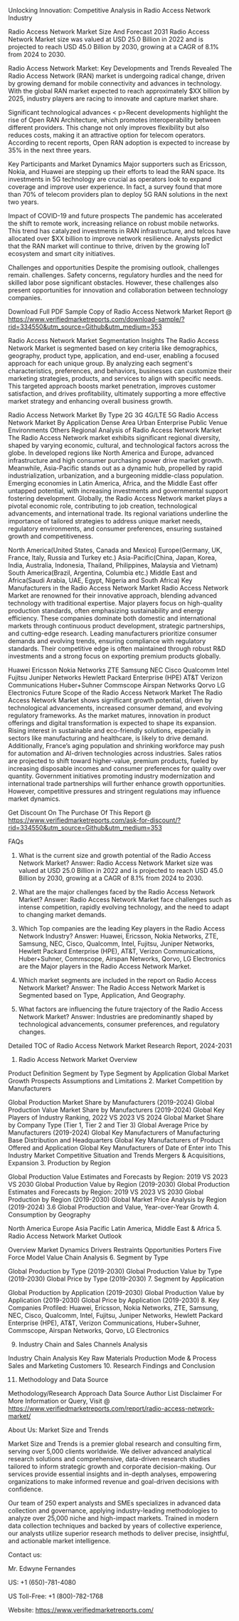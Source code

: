 Unlocking Innovation: Competitive Analysis in Radio Access Network Industry


Radio Access Network Market Size And Forecast 2031
Radio Access Network Market size was valued at USD 25.0 Billion in 2022 and is projected to reach USD 45.0 Billion by 2030, growing at a CAGR of 8.1% from 2024 to 2030.

Radio Access Network Market: Key Developments and Trends Revealed
The Radio Access Network (RAN) market is undergoing radical change, driven by growing demand for mobile connectivity and advances in technology. With the global RAN market expected to reach approximately $XX billion by 2025, industry players are racing to innovate and capture market share.

Significant technological advances
< p>Recent developments highlight the rise of Open RAN Architecture, which promotes interoperability between different providers. This change not only improves flexibility but also reduces costs, making it an attractive option for telecom operators. According to recent reports, Open RAN adoption is expected to increase by 35% in the next three years.

Key Participants and Market Dynamics
Major supporters such as Ericsson, Nokia, and Huawei are stepping up their efforts to lead the RAN space. Its investments in 5G technology are crucial as operators look to expand coverage and improve user experience. In fact, a survey found that more than 70% of telecom providers plan to deploy 5G RAN solutions in the next two years.

Impact of COVID-19 and future prospects
The pandemic has accelerated the shift to remote work, increasing reliance on robust mobile networks. This trend has catalyzed investments in RAN infrastructure, and telcos have allocated over $XX billion to improve network resilience. Analysts predict that the RAN market will continue to thrive, driven by the growing IoT ecosystem and smart city initiatives.

Challenges and opportunities
Despite the promising outlook, challenges remain. challenges. Safety concerns, regulatory hurdles and the need for skilled labor pose significant obstacles. However, these challenges also present opportunities for innovation and collaboration between technology companies.

Download Full PDF Sample Copy of Radio Access Network Market Report @ https://www.verifiedmarketreports.com/download-sample/?rid=334550&utm_source=Github&utm_medium=353

Radio Access Network Market Segmentation Insights
The Radio Access Network Market is segmented based on key criteria like demographics, geography, product type, application, and end-user, enabling a focused approach for each unique group. By analyzing each segment's characteristics, preferences, and behaviors, businesses can customize their marketing strategies, products, and services to align with specific needs. This targeted approach boosts market penetration, improves customer satisfaction, and drives profitability, ultimately supporting a more effective market strategy and enhancing overall business growth.

Radio Access Network Market By Type
2G
3G
4G/LTE
5G
Radio Access Network Market By Application
Dense Area Urban
Enterprise
Public Venue Environments
Others
Regional Analysis of Radio Access Network Market
The Radio Access Network market exhibits significant regional diversity, shaped by varying economic, cultural, and technological factors across the globe. In developed regions like North America and Europe, advanced infrastructure and high consumer purchasing power drive market growth. Meanwhile, Asia-Pacific stands out as a dynamic hub, propelled by rapid industrialization, urbanization, and a burgeoning middle-class population. Emerging economies in Latin America, Africa, and the Middle East offer untapped potential, with increasing investments and governmental support fostering development. Globally, the Radio Access Network market plays a pivotal economic role, contributing to job creation, technological advancements, and international trade. Its regional variations underline the importance of tailored strategies to address unique market needs, regulatory environments, and consumer preferences, ensuring sustained growth and competitiveness.

North America(United States, Canada and Mexico)
Europe(Germany, UK, France, Italy, Russia and Turkey etc.)
Asia-Pacific(China, Japan, Korea, India, Australia, Indonesia, Thailand, Philippines, Malaysia and Vietnam)
South America(Brazil, Argentina, Columbia etc.)
Middle East and Africa(Saudi Arabia, UAE, Egypt, Nigeria and South Africa)
Key Manufacturers in the Radio Access Network Market
Radio Access Network Market are renowned for their innovative approach, blending advanced technology with traditional expertise. Major players focus on high-quality production standards, often emphasizing sustainability and energy efficiency. These companies dominate both domestic and international markets through continuous product development, strategic partnerships, and cutting-edge research. Leading manufacturers prioritize consumer demands and evolving trends, ensuring compliance with regulatory standards. Their competitive edge is often maintained through robust R&D investments and a strong focus on exporting premium products globally.

Huawei
Ericsson
Nokia Networks
ZTE
Samsung
NEC
Cisco
Qualcomm
Intel
Fujitsu
Juniper Networks
Hewlett Packard Enterprise (HPE)
AT&T
Verizon Communications
Huber+Suhner
Commscope
Airspan Networks
Qorvo
LG Electronics
Future Scope of the Radio Access Network Market
The Radio Access Network Market shows significant growth potential, driven by technological advancements, increased consumer demand, and evolving regulatory frameworks. As the market matures, innovation in product offerings and digital transformation is expected to shape its expansion. Rising interest in sustainable and eco-friendly solutions, especially in sectors like manufacturing and healthcare, is likely to drive demand. Additionally, France’s aging population and shrinking workforce may push for automation and AI-driven technologies across industries. Sales ratios are projected to shift toward higher-value, premium products, fueled by increasing disposable incomes and consumer preferences for quality over quantity. Government initiatives promoting industry modernization and international trade partnerships will further enhance growth opportunities. However, competitive pressures and stringent regulations may influence market dynamics.

Get Discount On The Purchase Of This Report @ https://www.verifiedmarketreports.com/ask-for-discount/?rid=334550&utm_source=Github&utm_medium=353

FAQs
1. What is the current size and growth potential of the Radio Access Network Market?
Answer: Radio Access Network Market size was valued at USD 25.0 Billion in 2022 and is projected to reach USD 45.0 Billion by 2030, growing at a CAGR of 8.1% from 2024 to 2030.

2. What are the major challenges faced by the Radio Access Network Market?
Answer: Radio Access Network Market face challenges such as intense competition, rapidly evolving technology, and the need to adapt to changing market demands.

3. Which Top companies are the leading Key players in the Radio Access Network Industry?
Answer: Huawei, Ericsson, Nokia Networks, ZTE, Samsung, NEC, Cisco, Qualcomm, Intel, Fujitsu, Juniper Networks, Hewlett Packard Enterprise (HPE), AT&T, Verizon Communications, Huber+Suhner, Commscope, Airspan Networks, Qorvo, LG Electronics are the Major players in the Radio Access Network Market.

4. Which market segments are included in the report on Radio Access Network Market?
Answer: The Radio Access Network Market is Segmented based on Type, Application, And Geography.

5. What factors are influencing the future trajectory of the Radio Access Network Market?
Answer: Industries are predominantly shaped by technological advancements, consumer preferences, and regulatory changes.

Detailed TOC of Radio Access Network Market Research Report, 2024-2031
1. Radio Access Network Market Overview

Product Definition
Segment by Type
Segment by Application
Global Market Growth Prospects
Assumptions and Limitations
2. Market Competition by Manufacturers

Global Production Market Share by Manufacturers (2019-2024)
Global Production Value Market Share by Manufacturers (2019-2024)
Global Key Players of Industry Ranking, 2022 VS 2023 VS 2024
Global Market Share by Company Type (Tier 1, Tier 2 and Tier 3)
Global Average Price by Manufacturers (2019-2024)
Global Key Manufacturers of Manufacturing Base Distribution and Headquarters
Global Key Manufacturers of Product Offered and Application
Global Key Manufacturers of Date of Enter into This Industry
Market Competitive Situation and Trends
Mergers & Acquisitions, Expansion
3. Production by Region

Global Production Value Estimates and Forecasts by Region: 2019 VS 2023 VS 2030
Global Production Value by Region (2019-2030)
Global Production Estimates and Forecasts by Region: 2019 VS 2023 VS 2030
Global Production by Region (2019-2030)
Global Market Price Analysis by Region (2019-2024) 3.6 Global Production and Value, Year-over-Year Growth
4. Consumption by Geography

North America
Europe
Asia Pacific
Latin America, Middle East & Africa
5. Radio Access Network Market Outlook

Overview
Market Dynamics
Drivers
Restraints
Opportunities
Porters Five Force Model
Value Chain Analysis 
6. Segment by Type

Global Production by Type (2019-2030)
Global Production Value by Type (2019-2030)
Global Price by Type (2019-2030)
7. Segment by Application

Global Production by Application (2019-2030)
Global Production Value by Application (2019-2030)
Global Price by Application (2019-2030)
8. Key Companies Profiled: Huawei, Ericsson, Nokia Networks, ZTE, Samsung, NEC, Cisco, Qualcomm, Intel, Fujitsu, Juniper Networks, Hewlett Packard Enterprise (HPE), AT&T, Verizon Communications, Huber+Suhner, Commscope, Airspan Networks, Qorvo, LG Electronics

9. Industry Chain and Sales Channels Analysis

Industry Chain Analysis
Key Raw Materials
Production Mode & Process
Sales and Marketing
Customers
10. Research Findings and Conclusion

11. Methodology and Data Source

Methodology/Research Approach
Data Source
Author List
Disclaimer
For More Information or Query, Visit @ https://www.verifiedmarketreports.com/report/radio-access-network-market/

About Us: Market Size and Trends

Market Size and Trends is a premier global research and consulting firm, serving over 5,000 clients worldwide. We deliver advanced analytical research solutions and comprehensive, data-driven research studies tailored to inform strategic growth and corporate decision-making. Our services provide essential insights and in-depth analyses, empowering organizations to make informed revenue and goal-driven decisions with confidence.

Our team of 250 expert analysts and SMEs specializes in advanced data collection and governance, applying industry-leading methodologies to analyze over 25,000 niche and high-impact markets. Trained in modern data collection techniques and backed by years of collective experience, our analysts utilize superior research methods to deliver precise, insightful, and actionable market intelligence.

Contact us:

Mr. Edwyne Fernandes

US: +1 (650)-781-4080

US Toll-Free: +1 (800)-782-1768

Website: https://www.verifiedmarketreports.com/
